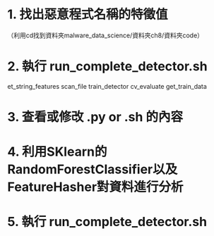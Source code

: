 # 1.	找出惡意程式名稱的特徵值
（利用cd找到資料夾malware_data_science/資料夾ch8/資料夾code）
# 2.	執行 run_complete_detector.sh
 et_string_features
scan_file
train_detector
cv_evaluate
get_train_data
# 3.  查看或修改 .py or .sh 的內容
# 4.	利用SKlearn的RandomForestClassifier以及FeatureHasher對資料進行分析
# 5.	執行 run_complete_detector.sh

